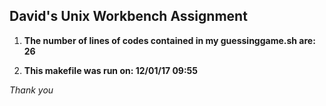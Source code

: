 ## **David's Unix Workbench Assignment**
 
1. **The number of lines of codes contained in my guessinggame.sh are: 26**
 
2. **This makefile was run on: 12/01/17	09:55**
 
  *Thank you*

